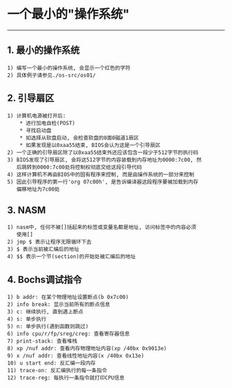 # **一个最小的"操作系统"** #
***


## **1. 最小的操作系统** ##
    1) 编写一个最小的操作系统, 会显示一个红色的字符
    2) 具体例子请参见./os-src/os01/


## **2. 引导扇区** ##
    1) 计算机电源被打开后:
        * 进行加电自检(POST)
        * 寻找启动盘
        * 如选择从软盘启动, 会检查软盘的0面0磁道1扇区
        * 如果发现是以0xaa55结束, BIOS会认为这是一个引导扇区
    2) 一个正确的引导扇区除了以0xaa55结束外还应该包含一段少于512字节的执行码
    3) BIOS发现了引导扇区, 会将这512字节的内容装载到内存地址为0000:7c00, 然
       后跳转到0000:7c00处将控制权彻底交给这段引导代码
    4) 这样计算机不再由BIOS中的固有程序来控制, 而是由操作系统的一部分来控制
    5) 因此引导程序的第一行'org 07c00h', 是告诉编译器这段程序要被加载到内存
       偏移地址为7c00处 


## **3. NASM** ##
    1) nasm中, 任何不被[]括起来的标签或变量名都是地址, 访问标签中的内容必须
       使用[]
    2) jmp $ 表示让程序无限循环下去
    3) $ 表示当前被汇编后的地址
    4) $$ 表示一个节(section)的开始处被汇编后的地址



## **4. Bochs调试指令** ##
    1) b addr: 在某个物理地址设置断点(b 0x7c00)
    2) info break: 显示当前所有的断点信息
    3) c: 继续执行, 直到遇上断点
    4) s: 单步执行
    5) n: 单步执行(遇到函数则跳过)
    6) info cpu/r/fp/sreg/creg: 查看寄存器信息
    7) print-stack: 查看堆栈
    8) xp /nuf addr: 查看内存物理地址内容(xp /40bx 0x9013e)
    9) x /nuf addr: 查看线性地址内容(x /40bx 0x13e)
    10) u start end: 反汇编一段内存
    11) trace-on: 反汇编执行的每一条指令
    12) trace-reg: 每执行一条指令就打印CPU信息
